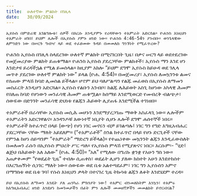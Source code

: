 ```yaml
---
title:  ሁለተኛው ምልክት በገሊላ
date:   30/09/2024
---
```


`ኢየሱስ በምድራዊ አገልግሎቱ፣ ሰዎች በእርሱ እንዲያምኑ የረዳቸውን ተአምራት አድርጓል። ዮሐንስ እነዚህን ተአምራት ዘገበ፤ ይህም ሌሎች በኢየሱስ ያምኑ ዘንድ ነው። ዮሐንስ 4:46-54ን ያንብቡ። ወንጌላዊው ለምንድን ነው በሠርጉ ግብዣ ላይ ወደ ተፈፀመው ጉዳይ በመመለስ ግንኙነት የሚፈጥረው?`

ዮሐንስ ኢየሱስ በገሊላ ስላደረገው ሁለተኛ ምልክት በሚናገርበት ጊዜ፣ በቃና ሠርግ ላይ ወደተደረገው የመጀመሪያው ምልክት ይጠቁማል። ዮሐንስ ኢየሱስ ያደረጋቸው ምልክቶች፣ ኢየሱስ ማን እንደ ሆነ እንድታዩ ይረዳችኋል የሚል ይመስላል። ከዚያም አክሎ “ይህም ደግሞ ኢየሱስ ከይሁዳ ወደ ገሊላ መጥቶ ያደረገው ሁለተኛ ምልክት ነው” ይላል (ዮሐ. 4:54)። በመጀመሪያ፣ ኢየሱስ ለመኳንንቱ ልመና የሰጠው ምላሽ ከባድ ሊመስል ይችላል። ሆኖም ይህ ባለሥልጣን የልጁ መፈወስ በኢየሱስ ለማመን መስፈርት እንዲሆን አድርጓል። ኢየሱስ የልቡን አንብቦ፣ ከልጁ ለሕይወት አስጊ ከሆነው አካላዊ ሕመም የበለጠ ከባድ የሆነውን መንፈሳዊ ሕመም ጠቁሟል። ከሰማይ እንደሚወርድ የመብረቅ ብልጭታ፣ ሰውዬው በድንገት መንፈሳዊ ድህነቱ የልጁን ሕይወት ሊያጠፋ እንደሚችል ተገነዘበ።

ተአምራቶች በራሳቸው ኢየሱስ መሲሕ መሆኑን እንደማያረጋገጡ ማወቅ አስፈላጊ ነው። ሌሎችም ተአምራትን አድርገዋልና። አንዳንዶቹ እውነተኛ ነቢያት ሲሆኑ ሌሎች ደግሞ ሐሰተኞች ነበሩ። ተአምራቶች ከተፈጥሮ በላይ (ውጭ) የሆነ ነገር መኖሩን ብቻ ይገልጣሉ፤ ነገር ግን የግድ እግዚአብሔር ያደርጋቸው ናቸው ማለት አይደለም። (“ተአምራቶች” ስንል ከተፈጥሮ በላይ የሆኑ ድርጊቶች ናቸው የምንል ከሆነ ሰይጣንም “ተአምራት” ማድረግ ይችላል)። የተጨነቀው መኳንንት ልጁን እንዲፈውስለት በመለመን ራሱን በኢየሱስ ምህረት ሥር ጣለ። የኢየሱስ ምላሽ የሚያጽናና ነበር። እርሱም፡- “ሂድ፤ ልጅህ በሕይወት አለ አለው” (ዮሐ. 4:50)። “አለ” የሚለው በግሪኩ ቋንቋ የአሁን ግስ ነው። አጠቃቀሙም “የወደፊት ጊዜ” ተብሎ ሲጠቀስ፣ ወደፊት ሊሆን ያለው ክስተት አሁን እንደተከሰተ በእርግጠኝነት ሲነገር ማለት ነው።
ሰውዬው ወደ ቤቱ አልተጣደፈም፣ ነገር ግን ኢየሱስን አምኖ በማግስቱ ወደ ቤቱ ገባ፤ የሱስ እነዚህን ቃላት በተናገረ ጊዜ ትኩሳቱ ልጁን ለቆት እንደሄደም ተረዳ።

`ይህ በኢየሱስ ለማመን እንዴት ያለ ጠንካራ ምክንያት ነው! ተአምር ብንመለከትም እንኳን፣ ተአምሩ ከእግዚአብሔር ዘንድ እንደሆነ ከመገመታችን በፊት ምን ሌሎች መመዘኛዎችን መመልከት ይኖርብናል?`